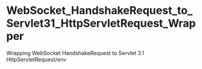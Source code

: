 # WebSocket_HandshakeRequest_to_Servlet31_HttpServletRequest_Wrapper
Wrapping WebSocket HandshakeRequest to Servlet 3.1 HttpServletRequest/env
